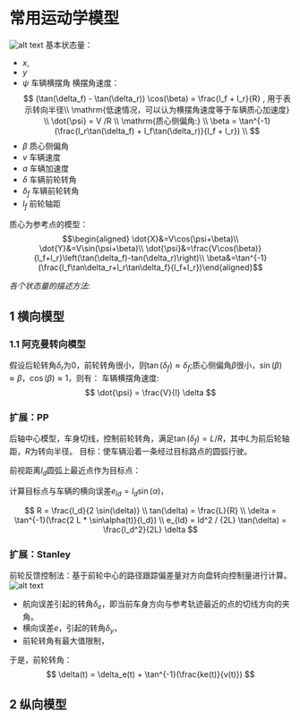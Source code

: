 # 常用运动学模型 
![alt text](image.png)
基本状态量：
- $x$,
- $y$
- $\psi$  车辆横摆角
横摆角速度：
$$
(\tan(\delta_f) - \tan(\delta_r)) \cos(\beta) = \frac{l_f + l_r}{R} , 用于表示转向半径\\ 
\mathrm{低速情况，可以认为横摆角速度等于车辆质心加速度} \\ 
\dot{\psi} =   V /R \\
\mathrm{质心侧偏角:} \\ 
\beta = \tan^{-1}(\frac{l_r\tan(\delta_f) + l_f\tan(\delta_r)}{l_f + l_r}) \\
$$
- $\beta$  质心侧偏角
- $v$  车辆速度
- $a$  车辆加速度
- $\delta$  车辆前轮转角
- $\delta_{f}$ 车辆前轮转角
- $l_f$ 前轮轴距

质心为参考点的模型： 
$$\begin{aligned}
\dot{X}&=V\cos(\psi+\beta)\\
\dot{Y}&=V\sin(\psi+\beta)\\
\dot{\psi}&=\frac{V\cos(\beta)}{l_f+l_r}\left(\tan(\delta_f)-tan(\delta_r)\right)\\
\beta&=\tan^{-1}(\frac{l_f\tan\delta_r+l_r\tan\delta_f}{l_f+l_r})\end{aligned}$$

*各个状态量的描述方法*:


## 1 横向模型

### 1.1 阿克曼转向模型

假设后轮转角$\delta_r$为0，前轮转角很小，则$\tan(\delta_f) \approx \delta_f$;质心侧偏角$\beta$很小，$\sin(\beta) \approx \beta$，$\cos(\beta) \approx 1$，则有：
车辆横摆角速度:
$$
\dot{\psi} = \frac{V}{l} \delta
$$


### 扩展：PP
后轴中心模型，车身切线，控制前轮转角，满足$\tan(\delta_f) = L / R$，其中$L$为前后轮轴距，$R$为转向半径。
目标：使车辆沿着一条经过目标路点的圆弧行驶。

前视距离$l_d$圆弧上最近点作为目标点：

计算目标点与车辆的横向误差$e_{ld}=l_d \sin(\alpha)$，

$$
R = \frac{l_d}{2 \sin(\delta)} \\
tan(\delta) = \frac{L}{R} \\
\delta = \tan^{-1}(\frac{2 L * \sin\alpha(t)}{l_d}) \\
e_{ld} = ld^2 / {2L} \tan(\delta) = \frac{l_d^2}{2L} \delta
$$

### 扩展：Stanley 
前轮反馈控制法：基于前轮中心的路径跟踪偏差量对方向盘转向控制量进行计算。
![alt text](image-1.png)
- 航向误差引起的转角$\delta_e$，即当前车身方向与参考轨迹最近的点的切线方向的夹角。
- 横向误差$e$，引起的转角$\delta_y$，
- 前轮转角有最大值限制，

于是，前轮转角：
$$
\delta(t) = \delta_e(t) + \tan^{-1}(\frac{ke(t)}{v(t)})
$$


## 2 纵向模型

